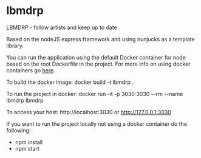 # lbmdrp
LBMDRP - follow artists and keep up to date

Based on the nodeJS express framework and using nunjucks as a template library.

You can run the application using the default Docker container for node based on the root Dockerfile in the project. For more info on using docker containers go <a href="http://docs.docker.com/engine/userguide/usingdocker/">here</a>.

To build the docker image:
docker build -t lbmdrp .

To run the project in docker:
docker run -it -p 3030:3030 --rm --name lbmdrp lbmdrp

To access your host:
http://localhost:3030 or http://127.0.0.1:3030


If you want to run the project locally not using a docker container do the following:
* npm install
* npm start

